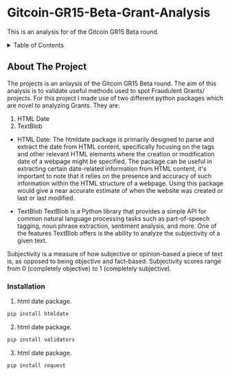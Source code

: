 # Gitcoin-GR15-Beta-Grant-Analysis
This is an analysis for of the Gitcoin GR15 Beta round.  





<!-- TABLE OF CONTENTS -->
<details>
  <summary>Table of Contents</summary>
  <ol>
    <li>
      <a href="#about-the-project">About The Project</a>
      <ul>
      </ul>
    </li>
    <li>
      <ul>
        <li><a href="#installation">Installation</a></li>
      </ul>
    </li>
    <li><a href="#findings">Findings</a></li>
 
</details>



<!-- ABOUT THE PROJECT -->
## About The Project
The projects is an anlaysis of the Gitcoin GR15 Beta round. The aim of this analysis is to validate useful methods used to spot Fraudulent Grants/ projects. For this project I made use of two different python packages which are novel to analyzing Grants. They are:
  
  1. HTML Date 
  2. TextBlob
  
  * HTML Date: 
  The htmldate package is primarily designed to parse and extract the date from HTML content, specifically focusing on the <meta> tags and other relevant HTML elements where the creation or modification  date of a webpage might be specified. The package can be useful in extracting certain date-related information from HTML content, it's important to note that it relies on the presence and accuracy of such information within the HTML structure of a webpage. Using this package would give a near accurate estimate of when the website was created or last or last modified.
  
 * TextBlob
  TextBlob is a Python library that provides a simple API for common natural language processing tasks such as part-of-speech tagging, noun phrase extraction, sentiment analysis, and more. One of the features TextBlob offers is the ability to analyze the subjectivity of a given text.

Subjectivity is a measure of how subjective or opinion-based a piece of text is, as opposed to being objective and fact-based. Subjectivity scores range from 0 (completely objective) to 1 (completely subjective).

### Installation


1.  html date package.
   ```sh
   pip install htmldate
   ```

2.  html date package.
   ```sh
   pip install validators
   ```

3.  html date package.
   ```sh
   pip install request
   ```
















